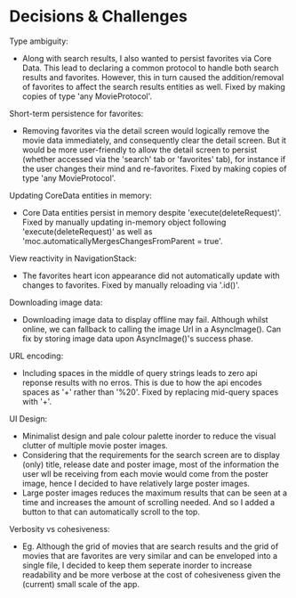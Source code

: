# Decisions & Challenges


Type ambiguity:
- Along with search results, I also wanted to persist favorites via Core Data. This lead to declaring a common protocol to handle both search results and favorites. However, this in turn caused the addition/removal of favorites to affect the search results entities as well. Fixed by making copies of type 'any MovieProtocol'.  

Short-term persistence for favorites:
- Removing favorites via the detail screen would logically remove the movie data immediately, and consequently clear the detail screen. But it would be more user-friendly to allow the detail screen to persist (whether accessed via the 'search' tab or 'favorites' tab), for instance if the user changes their mind and re-favorites. Fixed by making copies of type 'any MovieProtocol'.     

Updating CoreData entities in memory:
- Core Data entities persist in memory despite 'execute(deleteRequest)'. Fixed by manually updating in-memory object following 'execute(deleteRequest)' as well as 'moc.automaticallyMergesChangesFromParent = true'.  

View reactivity in NavigationStack:
- The favorites heart icon appearance did not automatically update with changes to favorites. Fixed by manually reloading via '.id()'.  

Downloading image data:
- Downloading image data to display offline may fail. Although whilst online, we can fallback to calling the image Url in a AsyncImage(). Can fix by storing image data upon AsyncImage()'s success phase.  

URL encoding:
- Including spaces in the middle of query strings leads to zero api reponse results with no erros. This is due to how the api encodes spaces as '+' rather than '%20'. Fixed by replacing mid-query spaces with '+'.   

UI Design:
- Minimalist design and pale colour palette inorder to reduce the visual clutter of multiple movie poster images.
- Considering that the requirements for the search screen are to display (only) title, release date and poster image, most of the information the user wll be receiving from each movie would come from the poster image, hence I decided to have relatively large poster images.
- Large poster images reduces the maximum results that can be seen at a time and increases the amount of scrolling needed. And so I added a button to that can automatically scroll to the top.  

Verbosity vs cohesiveness:
 - Eg. Although the grid of movies that are search results and the grid of movies that are favorites are very similar and can be enveloped into a single file, I decided to keep them seperate inorder to increase readability and be more verbose at the cost of cohesiveness given the (current) small scale of the app.  





